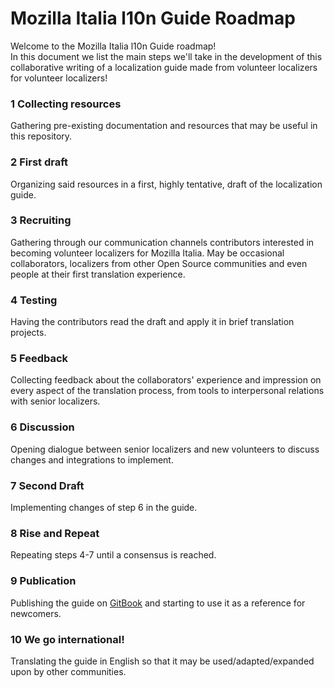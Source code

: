 # Mozilla Italia l10n Guide Roadmap

Welcome to the Mozilla Italia l10n Guide roadmap!<br>
In this document we list the main steps we'll take in the development of this collaborative writing of a localization guide made from volunteer localizers for volunteer localizers!

### 1  Collecting resources
Gathering pre-existing documentation and resources that may be useful in this repository.

### 2 First draft
Organizing said resources in a first, highly tentative, draft of the localization guide.

### 3 Recruiting
Gathering through our communication channels contributors interested in becoming volunteer localizers for Mozilla Italia. May be occasional collaborators, localizers from other Open Source communities and even people at their first translation experience.

### 4 Testing
Having the contributors read the draft and apply it in brief translation projects.

### 5 Feedback
Collecting feedback about the collaborators' experience and impression on every aspect of the translation process, from tools to interpersonal relations with senior localizers.

### 6 Discussion
Opening dialogue between senior localizers and new volunteers to discuss changes and integrations to implement.

### 7 Second Draft
Implementing changes of step 6 in the guide.

### 8 Rise and Repeat
Repeating steps 4-7 until a consensus is reached.

### 9 Publication
Publishing the guide on [GitBook](https://www.gitbook.com/) and starting to use it as a reference for newcomers.

### 10 We go international!
Translating the guide in English so that it may be used/adapted/expanded upon by other communities.
